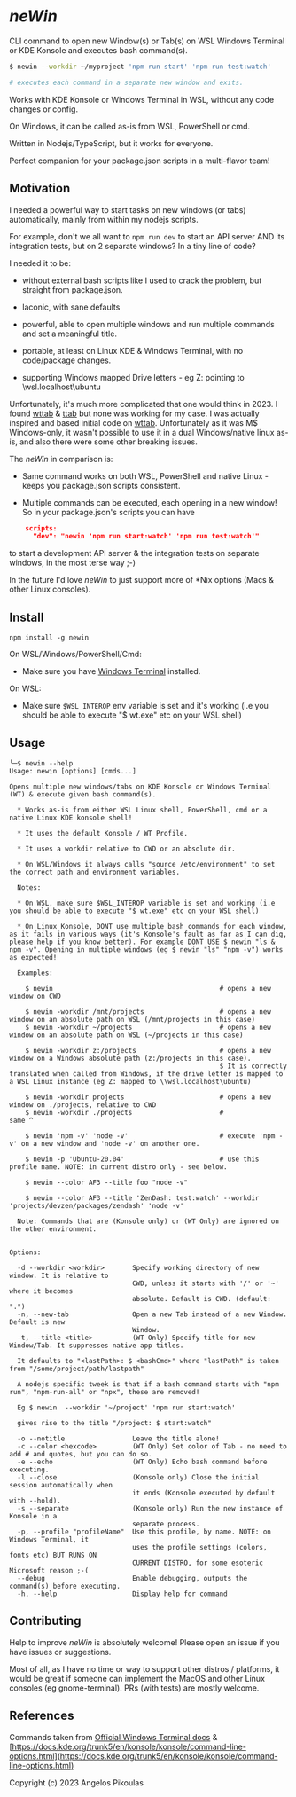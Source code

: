 # *neWin*

CLI command to open new Window(s) or Tab(s) on WSL Windows Terminal or KDE Konsole and executes bash command(s).

```bash
$ newin --workdir ~/myproject 'npm run start' 'npm run test:watch'

# executes each command in a separate new window and exits.
```

Works with KDE Konsole or Windows Terminal in WSL, without any code changes or config.

On Windows, it can be called as-is from WSL, PowerShell or cmd.

Written in Nodejs/TypeScript, but it works for everyone.

Perfect companion for your package.json scripts in a multi-flavor team!

## Motivation

I needed a powerful way to start tasks on new windows (or tabs) automatically, mainly from within my nodejs scripts.

For example, don't we all want to `npm run dev` to start an API server AND its integration tests, but on 2 separate windows? In a tiny line of code?

I needed it to be: 
 
- without external bash scripts like I used to crack the problem, but straight from package.json.

- laconic, with sane defaults

- powerful, able to open multiple windows and run multiple commands and set a meaningful title. 

- portable, at least on Linux KDE & Windows Terminal, with no code/package changes.  

- supporting Windows mapped Drive letters - eg Z: pointing to \\wsl.localhost\ubuntu

Unfortunately, it's much more complicated that one would think in 2023. I found [wttab](https://github.com/lalilaloe/wttab) & [ttab](https://github.com/mklement0/ttab) but none was working for my case. I was actually inspired and based initial code on [wttab](https://github.com/lalilaloe/wttab). Unfortunately as it was M$ Windows-only, it wasn't possible to use it in a dual Windows/native linux as-is, and also there were some other breaking issues.

The *neWin* in comparison is:

* Same command works on both WSL, PowerShell and native Linux - keeps you package.json scripts consistent.

* Multiple commands can be executed, each opening in a new window! So in your package.json's scripts you can have 

``` package.json
    scripts:
      "dev": "newin 'npm run start:watch' 'npm run test:watch'"
```

to start a development API server & the integration tests on separate windows, in the most terse way ;-)

In the future I'd love *neWin* to just support more of *Nix options (Macs & other Linux consoles).

## Install

`npm install -g newin`

On WSL/Windows/PowerShell/Cmd:

* Make sure you have [Windows Terminal](https://www.microsoft.com/en-us/p/windows-terminal/9n0dx20hk701?activetab=pivot:overviewtab) installed.

On WSL:

* Make sure `$WSL_INTEROP` env variable is set and it's working (i.e you should be able to execute "$ wt.exe" etc on your WSL shell)

## Usage

```
╰─$ newin --help          
Usage: newin [options] [cmds...]

Opens multiple new windows/tabs on KDE Konsole or Windows Terminal (WT) & execute given bash command(s).

  * Works as-is from either WSL Linux shell, PowerShell, cmd or a native Linux KDE konsole shell!

  * It uses the default Konsole / WT Profile.

  * It uses a workdir relative to CWD or an absolute dir.

  * On WSL/Windows it always calls "source /etc/environment" to set the correct path and environment variables.

  Notes:

  * On WSL, make sure $WSL_INTEROP variable is set and working (i.e you should be able to execute "$ wt.exe" etc on your WSL shell)

  * On Linux Konsole, DONT use multiple bash commands for each window, as it fails in various ways (it's Konsole's fault as far as I can dig, please help if you know better). For example DONT USE $ newin "ls & npm -v". Opening in multiple windows (eg $ newin "ls" "npm -v") works as expected!

  Examples:

    $ newin                                          # opens a new window on CWD

    $ newin -workdir /mnt/projects                   # opens a new window on an absolute path on WSL (/mnt/projects in this case)
    $ newin -workdir ~/projects                      # opens a new window on an absolute path on WSL (~/projects in this case)
    
    $ newin -workdir z:/projects                     # opens a new window on a Windows absolute path (z:/projects in this case). 
                                                     $ It is correctly translated when called from Windows, if the drive letter is mapped to a WSL Linux instance (eg Z: mapped to \\wsl.localhost\ubuntu)

    $ newin -workdir projects                        # opens a new window on ./projects, relative to CWD
    $ newin -workdir ./projects                      #                  same ^

    $ newin 'npm -v' 'node -v'                       # execute 'npm -v' on a new window and 'node -v' on another one.

    $ newin -p 'Ubuntu-20.04'                        # use this profile name. NOTE: in current distro only - see below.

    $ newin --color AF3 --title foo "node -v"

    $ newin --color AF3 --title 'ZenDash: test:watch' --workdir 'projects/devzen/packages/zendash' 'node -v'

  Note: Commands that are (Konsole only) or (WT Only) are ignored on the other environment.
  

Options:

  -d --workdir <workdir>       Specify working directory of new window. It is relative to
                               CWD, unless it starts with '/' or '~' where it becomes
                               absolute. Default is CWD. (default: ".")
  -n, --new-tab                Open a new Tab instead of a new Window. Default is new
                               Window.
  -t, --title <title>          (WT Only) Specify title for new Window/Tab. It suppresses native app titles.
  
  It defaults to "<lastPath>: $ <bashCmd>" where "lastPath" is taken from "/some/project/path/lastpath"
  
  A nodejs specific tweek is that if a bash command starts with "npm run", "npm-run-all" or "npx", these are removed!
  
  Eg $ newin  --workdir '~/project' 'npm run start:watch'
  
  gives rise to the title "/project: $ start:watch"
  
  -o --notitle                 Leave the title alone!
  -c --color <hexcode>         (WT Only) Set color of Tab - no need to add # and quotes, but you can do so.
  -e --echo                    (WT Only) Echo bash command before executing.
  -l --close                   (Konsole only) Close the initial session automatically when
                               it ends (Konsole executed by default with --hold).
  -s --separate                (Konsole only) Run the new instance of Konsole in a
                               separate process.
  -p, --profile "profileName"  Use this profile, by name. NOTE: on Windows Terminal, it
                               uses the profile settings (colors, fonts etc) BUT RUNS ON
                               CURRENT DISTRO, for some esoteric Microsoft reason ;-(
  --debug                      Enable debugging, outputs the command(s) before executing.
  -h, --help                   Display help for command
```

## Contributing

Help to improve *neWin* is absolutely welcome! Please open an issue if you have issues or suggestions. 

Most of all, as I have no time or way to support other distros / platforms, it would be great if someone can implement the MacOS and other Linux consoles (eg gnome-terminal). PRs (with tests) are mostly welcome. 

## References 

Commands taken from [Official Windows Terminal docs](https://docs.microsoft.com/nl-nl/windows/terminal/command-line-arguments?tabs=linux) & [https://docs.kde.org/trunk5/en/konsole/konsole/command-line-options.html](https://docs.kde.org/trunk5/en/konsole/konsole/command-line-options.html)

Copyright (c) 2023 Angelos Pikoulas
